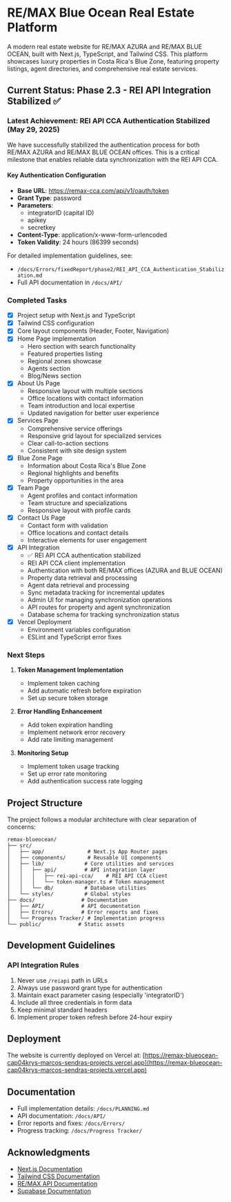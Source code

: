# RE/MAX Blue Ocean Real Estate Platform

A modern real estate website for RE/MAX AZURA and RE/MAX BLUE OCEAN, built with Next.js, TypeScript, and Tailwind CSS. This platform showcases luxury properties in Costa Rica's Blue Zone, featuring property listings, agent directories, and comprehensive real estate services.

## Current Status: Phase 2.3 - REI API Integration Stabilized ✅

### Latest Achievement: REI API CCA Authentication Stabilized (May 29, 2025)
We have successfully stabilized the authentication process for both RE/MAX AZURA and RE/MAX BLUE OCEAN offices. This is a critical milestone that enables reliable data synchronization with the REI API CCA.

#### Key Authentication Configuration
- **Base URL**: https://remax-cca.com/api/v1/oauth/token
- **Grant Type**: password
- **Parameters**: 
  - integratorID (capital ID)
  - apikey
  - secretkey
- **Content-Type**: application/x-www-form-urlencoded
- **Token Validity**: 24 hours (86399 seconds)

For detailed implementation guidelines, see:
- `/docs/Errors/fixedReport/phase2/REI_API_CCA_Authentication_Stabilization.md`
- Full API documentation in `/docs/API/`

### Completed Tasks

- [x] Project setup with Next.js and TypeScript
- [x] Tailwind CSS configuration
- [x] Core layout components (Header, Footer, Navigation)
- [x] Home Page implementation
  - Hero section with search functionality
  - Featured properties listing
  - Regional zones showcase
  - Agents section
  - Blog/News section
- [x] About Us Page
  - Responsive layout with multiple sections
  - Office locations with contact information
  - Team introduction and local expertise
  - Updated navigation for better user experience
- [x] Services Page
  - Comprehensive service offerings
  - Responsive grid layout for specialized services
  - Clear call-to-action sections
  - Consistent with site design system
- [x] Blue Zone Page
  - Information about Costa Rica's Blue Zone
  - Regional highlights and benefits
  - Property opportunities in the area
- [x] Team Page
  - Agent profiles and contact information
  - Team structure and specializations
  - Responsive layout with profile cards
- [x] Contact Us Page
  - Contact form with validation
  - Office locations and contact details
  - Interactive elements for user engagement
- [x] API Integration
  - ✅ REI API CCA authentication stabilized
  - REI API CCA client implementation
  - Authentication with both RE/MAX offices (AZURA and BLUE OCEAN)
  - Property data retrieval and processing
  - Agent data retrieval and processing
  - Sync metadata tracking for incremental updates
  - Admin UI for managing synchronization operations
  - API routes for property and agent synchronization
  - Database schema for tracking synchronization status
- [x] Vercel Deployment
  - Environment variables configuration
  - ESLint and TypeScript error fixes

### Next Steps

1. **Token Management Implementation**
   - Implement token caching
   - Add automatic refresh before expiration
   - Set up secure token storage

2. **Error Handling Enhancement**
   - Add token expiration handling
   - Implement network error recovery
   - Add rate limiting management

3. **Monitoring Setup**
   - Implement token usage tracking
   - Set up error rate monitoring
   - Add authentication success rate logging

## Project Structure

The project follows a modular architecture with clear separation of concerns:

```
remax-blueocean/
├── src/
│   ├── app/              # Next.js App Router pages
│   ├── components/       # Reusable UI components
│   ├── lib/             # Core utilities and services
│   │   ├── api/         # API integration layer
│   │   │   ├── rei-api-cca/    # REI API CCA client
│   │   │   └── token-manager.ts # Token management
│   │   └── db/          # Database utilities
│   └── styles/          # Global styles
├── docs/               # Documentation
│   ├── API/            # API documentation
│   ├── Errors/         # Error reports and fixes
│   └── Progress Tracker/ # Implementation progress
└── public/            # Static assets
```

## Development Guidelines

### API Integration Rules
1. Never use `/reiapi` path in URLs
2. Always use password grant type for authentication
3. Maintain exact parameter casing (especially 'integratorID')
4. Include all three credentials in form data
5. Keep minimal standard headers
6. Implement proper token refresh before 24-hour expiry

## Deployment

The website is currently deployed on Vercel at:
[https://remax-blueocean-cap04krys-marcos-sendras-projects.vercel.app](https://remax-blueocean-cap04krys-marcos-sendras-projects.vercel.app)

## Documentation

- Full implementation details: `/docs/PLANNING.md`
- API documentation: `/docs/API/`
- Error reports and fixes: `/docs/Errors/`
- Progress tracking: `/docs/Progress Tracker/`

## Acknowledgments

- [Next.js Documentation](https://nextjs.org/docs)
- [Tailwind CSS Documentation](https://tailwindcss.com/docs)
- [RE/MAX API Documentation](https://remax-cca.com/api-docs)
- [Supabase Documentation](https://supabase.com/docs)